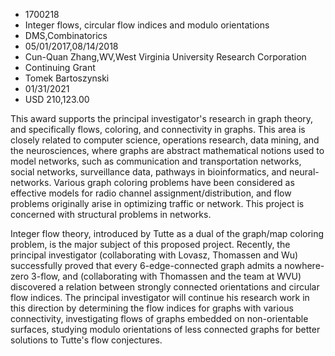 
* 1700218
* Integer flows, circular flow indices and modulo orientations
* DMS,Combinatorics
* 05/01/2017,08/14/2018
* Cun-Quan Zhang,WV,West Virginia University Research Corporation
* Continuing Grant
* Tomek Bartoszynski
* 01/31/2021
* USD 210,123.00

This award supports the principal investigator's research in graph theory, and
specifically flows, coloring, and connectivity in graphs. This area is closely
related to computer science, operations research, data mining, and the
neurosciences, where graphs are abstract mathematical notions used to model
networks, such as communication and transportation networks, social networks,
surveillance data, pathways in bioinformatics, and neural-networks. Various
graph coloring problems have been considered as effective models for radio
channel assignment/distribution, and flow problems originally arise in
optimizing traffic or network. This project is concerned with structural
problems in networks.

Integer flow theory, introduced by Tutte as a dual of the graph/map coloring
problem, is the major subject of this proposed project. Recently, the principal
investigator (collaborating with Lovasz, Thomassen and Wu) successfully proved
that every 6-edge-connected graph admits a nowhere-zero 3-flow, and
(collaborating with Thomassen and the team at WVU) discovered a relation between
strongly connected orientations and circular flow indices. The principal
investigator will continue his research work in this direction by determining
the flow indices for graphs with various connectivity, investigating flows of
graphs embedded on non-orientable surfaces, studying modulo orientations of less
connected graphs for better solutions to Tutte's flow conjectures.
